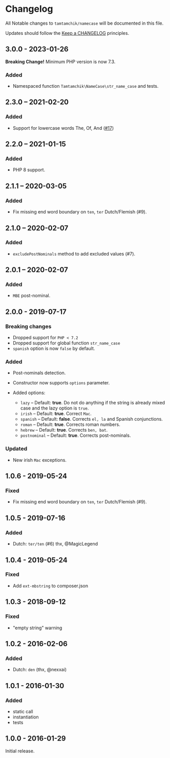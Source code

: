 # Changelog

All Notable changes to `tamtamchik/namecase` will be documented in this file.

Updates should follow the [Keep a CHANGELOG](http://keepachangelog.com/) principles.

## 3.0.0 - 2023-01-26

**Breaking Change!** Minimum PHP version is now 7.3.

### Added

- Namespaced function `Tamtamchik\NameCase\str_name_case` and tests.

## 2.3.0 – 2021-02-20

### Added

* Support for lowercase words The, Of, And ([#17](https://github.com/tamtamchik/namecase/issues/17)) 

## 2.2.0 – 2021-01-15

### Added

* PHP 8 support.

## 2.1.1 – 2020-03-05

### Added

* Fix missing end word boundary on `ten`, `ter` Dutch/Flemish (#9).

## 2.1.0 – 2020-02-07

### Added

* `excludePostNominals` method to add excluded values (#7).

## 2.0.1 – 2020-02-07

### Added

* `MBE` post-nominal.

## 2.0.0 - 2019-07-17

### Breaking changes

* Dropped support for `PHP < 7.2`
* Dropped support for global function `str_name_case`
* `spanish` option is now `false` by default.

### Added
* Post-nominals detection. 

* Constructor now supports `options` parameter.
* Added options:
  - `lazy` – Default: **true**. Do not do anything if the string is already mixed case and the lazy option is `true`.
  - `irish` – Default: **true**. Correct `Mac`.
  - `spanish` – Default: **false**. Corrects `el, la` and Spanish conjunctions.
  - `roman` – Default: **true**. Corrects roman numbers.
  - `hebrew` – Default: **true**. Corrects `ben, bat`.
  - `postnominal` – Default: **true**. Corrects post-nominals.

### Updated
* New irish `Mac` exceptions. 

## 1.0.6 - 2019-05-24

### Fixed

* Fix missing end word boundary on `ten`, `ter` Dutch/Flemish (#9).

## 1.0.5 - 2019-07-16

### Added
- Dutch: `ter/ten` (#6) thx, @MagicLegend

## 1.0.4 - 2019-05-24

### Fixed
- Add `ext-mbstring` to composer.json

## 1.0.3 - 2018-09-12

### Fixed
- "empty string" warning 

## 1.0.2 - 2016-02-06

### Added
- Dutch: `den` (thx, @nexxai) 

## 1.0.1 - 2016-01-30

### Added
- static call
- instantiation
- tests

## 1.0.0 - 2016-01-29

Initial release.
